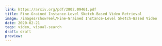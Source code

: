 ```yaml
---
link: https://arxiv.org/pdf/2002.09461.pdf
title: Fine-Grained Instance-Level Sketch-Based Video Retrieval
image: /images/showreel/Fine-Grained Instance-Level Sketch-Based Video Retrieval.jpg
date: 2020-02-21
tags: video, visual-search
draft: draft
preview:
---
```



